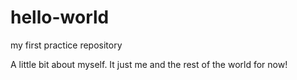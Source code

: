 # hello-world
my first practice repository

A little bit about myself. It just me and the rest of the world for now!
